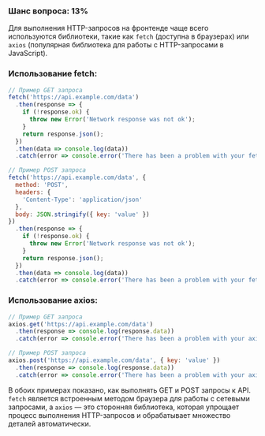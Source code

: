 ### Шанс вопроса: 13%

Для выполнения HTTP-запросов на фронтенде чаще всего используются библиотеки, такие как `fetch` (доступна в браузерах) или `axios` (популярная библиотека для работы с HTTP-запросами в JavaScript).

### Использование fetch:
```javascript
// Пример GET запроса
fetch('https://api.example.com/data')
  .then(response => {
    if (!response.ok) {
      throw new Error('Network response was not ok');
    }
    return response.json();
  })
  .then(data => console.log(data))
  .catch(error => console.error('There has been a problem with your fetch operation:', error));

// Пример POST запроса
fetch('https://api.example.com/data', {
  method: 'POST',
  headers: {
    'Content-Type': 'application/json'
  },
  body: JSON.stringify({ key: 'value' })
})
  .then(response => {
    if (!response.ok) {
      throw new Error('Network response was not ok');
    }
    return response.json();
  })
  .then(data => console.log(data))
  .catch(error => console.error('There has been a problem with your fetch operation:', error));
```

### Использование axios:
```javascript
// Пример GET запроса
axios.get('https://api.example.com/data')
  .then(response => console.log(response.data))
  .catch(error => console.error('There has been a problem with your axios request:', error));

// Пример POST запроса
axios.post('https://api.example.com/data', { key: 'value' })
  .then(response => console.log(response.data))
  .catch(error => console.error('There has been a problem with your axios request:', error));
```

В обоих примерах показано, как выполнять GET и POST запросы к API. `fetch` является встроенным методом браузера для работы с сетевыми запросами, а `axios` — это сторонняя библиотека, которая упрощает процесс выполнения HTTP-запросов и обрабатывает множество деталей автоматически.